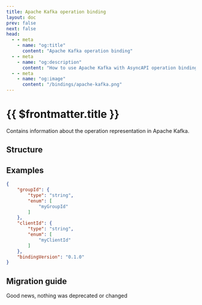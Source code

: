 ```yaml
---
title: Apache Kafka operation binding
layout: doc
prev: false
next: false
head:
  - - meta
    - name: "og:title"
      content: "Apache Kafka operation binding"
  - - meta
    - name: "og:description"
      content: "How to use Apache Kafka with AsyncAPI operation binding"
  - - meta
    - name: "og:image"
      content: "/bindings/apache-kafka.png"
---
```


# {{ $frontmatter.title }}

Contains information about the operation representation in Apache Kafka.

## Structure

<Json url="https://raw.githubusercontent.com/asyncapi/spec-json-schemas/master/bindings/kafka/0.3.0/operation.json"/>

## Examples

```json
{
    "groupId": {
        "type": "string",
        "enum": [
            "myGroupId"
        ]
    },
    "clientId": {
        "type": "string",
        "enum": [
            "myClientId"
        ]
    },
    "bindingVersion": "0.1.0"
}
```

## Migration guide

Good news, nothing was deprecated or changed